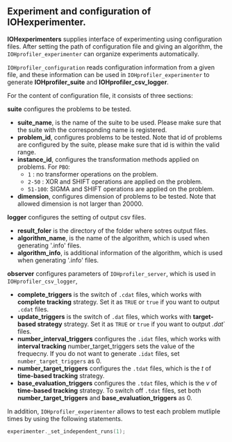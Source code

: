 ## Experiment and configuration of IOHexperimenter.

__IOHexperimenters__ supplies interface of experimenting using configuration files. After setting the path of configuration file and giving an algorithm, the `IOHprofiler_experimenter` can organize experiments automatically.

`IOHprofiler_configuration` reads configuration information from a given file, and these information can be used in `IOHprofiler_experimenter` to generate __IOHprofiler_suite__ and __IOHprofiler_csv_logger__.

For the content of configuration file, it consists of three sections:

__suite__ configures the problems to be tested.
* __suite_name__, is the name of the suite to be used. Please make sure that the suite with the corresponding name is registered.
* __problem_id__, configures problems to be tested. Note that id of problems are configured by the suite, please make sure that id is within the valid range.
* __instance_id__, configures the transformation methods applied on problems. 
	For `PBO`:
	* `1` : no transformer operations on the problem.
	* `2-50` :  XOR and SHIFT operations are applied on the problem.
	* `51-100`: SIGMA and SHIFT operations are applied on the problem.
* __dimension__, configures dimension of problems to be tested. Note that allowed dimension is not larger than 20000.

__logger__ configures the setting of output csv files.
* __result_foler__ is the directory of the folder where sotres output files.
* __algorithm_name__, is the name of the algorithm, which is used when generating '.info' files.
* __algorithm_info__, is additional information of the algorithm, which is used when generating '.info' files.

__observer__ configures parameters of `IOHprofiler_server`, which is used in `IOHprofiler_csv_logger`,
* __complete_triggers__ is the switch of `.cdat` files, which works with __complete tracking__ strategy. Set it as `TRUE` or `true` if you want to output `.cdat` files.
* __update_triggers__ is the switch of `.dat` files, which works with __target-based strategy__ strategy. Set it as `TRUE` or `true` if you want to output <i>.dat</i>` files.
* __number_interval_triggers__ configures the `.idat` files, which works with __interval tracking__  number_target_triggers sets the value of the frequecny. If you do not want to generate `.idat` files, set `number_target_triggers` as 0.
* __number_target_triggers__ configures the `.tdat` files, which is the $t$ of __time-based tracking__ strategy.
* __base_evaluation_triggers__ configures the `.tdat` files, which is the $v$ of __time-based tracking__ strategy. To switch off `.tdat` files, set both __number_target_triggers__ and __base_evaluation_triggers__ as 0.

In addition, `IOHprofiler_experimenter` allows to test each problem mutliple times by using the following statements.
```cpp
experimenter._set_independent_runs(1);
```